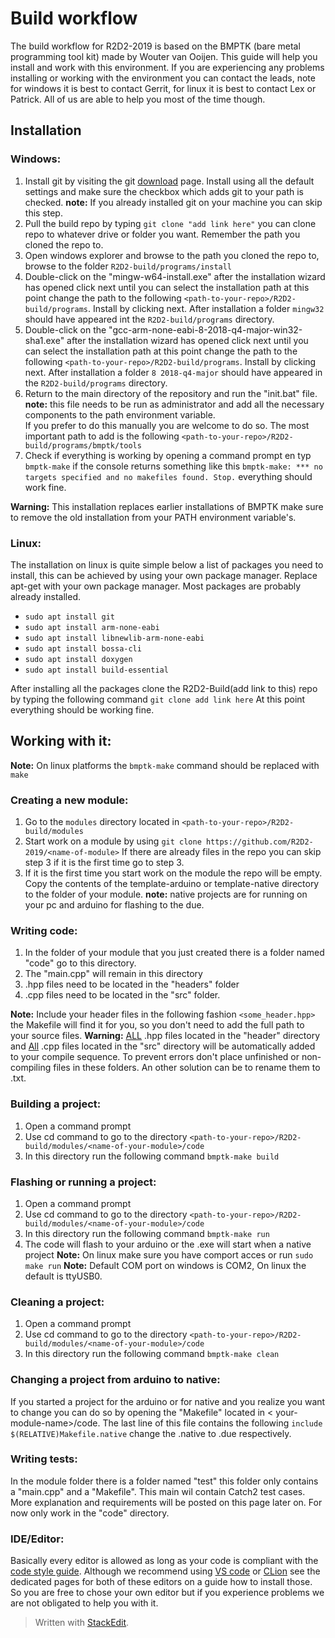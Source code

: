 
# Build workflow
The build workflow for R2D2-2019 is based on the BMPTK (bare metal programming tool kit) made by Wouter van Ooijen. This guide will help you install and work with this environment. If you are experiencing any problems installing or working with the environment you can contact the leads, note for windows it is best to contact Gerrit, for linux it is best to contact Lex or Patrick. All of us are able to help you most of the time though.  

## Installation
 
 ### Windows:

 1. Install git by visiting the git [download](https://git-scm.com/download/win) page.  Install using all the default settings and make sure the checkbox which adds git to your path is checked. **note:** If you already installed git on your machine you can skip this step.
 2. Pull the build repo by typing `git clone "add link here"` you can clone repo to whatever drive or folder you want. Remember the path you cloned the repo to.
 3. Open windows explorer and browse to the path you cloned the repo to, browse to the folder `R2D2-build/programs/install`
 4. Double-click on the "mingw-w64-install.exe" after the installation wizard has opened click next until you can select the installation path at this point change the path to the following `<path-to-your-repo>/R2D2-build/programs`. Install by clicking next. After installation a folder `mingw32` should have appeared int the `R2D2-build/programs` directory.
 5.  Double-click on the "gcc-arm-none-eabi-8-2018-q4-major-win32-sha1.exe" after the installation wizard has opened click next until you can select the installation path at this point change the path to the following `<path-to-your-repo>/R2D2-build/programs`. Install by clicking next. After installation a folder `8 2018-q4-major` should have appeared in the `R2D2-build/programs` directory.
 6. Return to the main directory of the repository and run the "init.bat" file. **note:** this file needs to be run as administrator and add all the necessary components to the path environment variable.<br> If you prefer to do this manually you are welcome to do so. The most important path to add is the following `<path-to-your-repo>/R2D2-build/programs/bmptk/tools`
 7. Check if everything is working by opening a command prompt en typ `bmptk-make` if the console returns something like this `bmptk-make: *** no targets specified and no makefiles found. Stop.` everything should work fine.

**Warning:** This installation replaces earlier installations of BMPTK make sure to remove the old installation from your PATH environment variable's.  

### Linux:
The installation on linux is quite simple below a list of packages you need to install, this can be achieved by using your own package manager. Replace apt-get with your own package manager. Most packages are probably already installed.

-   `sudo apt install git`
-   `sudo apt install arm-none-eabi`
-  `sudo apt install libnewlib-arm-none-eabi`
-   `sudo apt install bossa-cli`
-   `sudo apt install doxygen`
-   `sudo apt install build-essential`

After installing all the packages clone the R2D2-Build(add link to this) repo by typing the following command `git clone add link here`
At this point everything should be working fine.

## Working with it:

**Note:** On linux platforms the `bmptk-make` command should be replaced with `make`

### Creating a new module:
1. Go to the `modules` directory located in `<path-to-your-repo>/R2D2-build/modules`
2. Start work on a module by using `git clone https://github.com/R2D2-2019/<name-of-module>` If there are already files in the repo you can skip step 3 if it is the first time go to step 3.
3. If it is the first time you start work on the module the repo will be empty. Copy the contents of the template-arduino or template-native directory to the folder of your module. **note:** native projects are for running on your pc and arduino for flashing to the due.

### Writing code:

 1. In the folder of your module that you just created there is a folder named "code" go to this directory.
 2. The "main.cpp" will remain in this directory
 3. .hpp files need to be located in the "headers" folder
 4. .cpp files need to be located in the "src" folder.

**Note:** Include your header files in the following fashion `<some_header.hpp>` the Makefile will find it for you, so you don't need to add the full path to your source files.
**Warning:** <u>ALL</u> .hpp files located in the "header" directory and <u>All</u> .cpp files located in the "src" directory will be automatically added to your compile sequence. To prevent errors don't place unfinished or non-compiling files in these folders. An other solution can be to rename them to .txt.

### Building a project:

 1. Open a command prompt 
 2. Use cd command to go to the directory `<path-to-your-repo>/R2D2-build/modules/<name-of-your-module>/code`
 3. In this directory run the following command `bmptk-make build`

 ### Flashing or running a project:

 1. Open a command prompt 
 2. Use cd command to go to the directory `<path-to-your-repo>/R2D2-build/modules/<name-of-your-module>/code`
 3. In this directory run the following command `bmptk-make run`
 4. The code will flash to your arduino or the .exe will start when a native project
**Note:** On linux make sure you have comport acces or run `sudo make run`
**Note:** Default COM port on windows is COM2, On linux the default is ttyUSB0.

### Cleaning a project:
 1. Open a command prompt 
 2. Use cd command to go to the directory `<path-to-your-repo>/R2D2-build/modules/<name-of-your-module>/code`
 3. In this directory run the following command `bmptk-make clean`

### Changing a project from arduino to native:
If you started a project for the arduino or for native and you realize you want to change you can do so by opening the "Makefile" located in < your-module-name>/code. The last line of this file contains the following `include $(RELATIVE)Makefile.native` change the .native to .due respectively.

### Writing tests:
In the module folder there is a folder named "test" this folder only contains a "main.cpp" and a "Makefile". This main wil contain Catch2 test cases. More explanation and requirements will be posted on this page later on. For now only work in the "code" directory.

### IDE/Editor:
Basically every editor is allowed as long as your code is compliant with the [code style guide](https://github.com/R2D2-2019/R2D2-2019/wiki/Style-Guide). Although we recommend using  [VS code](https://github.com/R2D2-2019/R2D2-2019/wiki/VS-Code) or [CLion](https://github.com/R2D2-2019/R2D2-2019/wiki/CLion) see the dedicated pages for both of these editors on a guide how to install those. So you are free to chose your own editor but if you experience problems we are not obligated to help you with it.



> Written with [StackEdit](https://stackedit.io/).
